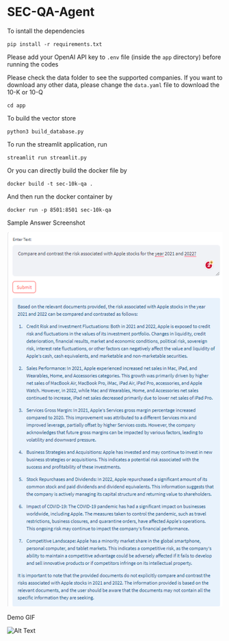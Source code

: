 # SEC-QA-Agent

To isntall the dependencies
```
pip install -r requirements.txt
```
Please add your OpenAI API key to `.env` file (inside the `app` directory) before running the codes 

Please check the data folder to see the supported companies. If you want to download any other data, please change the `data.yaml` file to download the 10-K or 10-Q

```console
cd app
```
To build the vector store
```
python3 build_database.py
```

To run the streamlit application, run 

```
streamlit run streamlit.py
```

Or you can directly build the docker file by 

```
docker build -t sec-10k-qa .
```

And then run the docker container by 

```
docker run -p 8501:8501 sec-10k-qa
```

Sample Answer Screenshot

![Sample Answer](https://github.com/Athe-kunal/SEC-QA-Agent/blob/main/Sample%20Answer.png)

Demo GIF

![Alt Text](https://github.com/Athe-kunal/SEC-QA-Agent/blob/main/Demo.gif)


